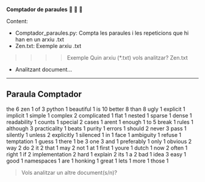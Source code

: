 <B>Comptador de paraules</B> :eyes: :mag_right: :blue_book:

Content:
* Comptador_paraules.py: Compta les paraules i les repeticions que hi han en un arxiu .txt 
* Zen.txt: Exemple arxiu .txt

>>>> Exemple
Quin arxiu (*.txt) vols analitzar? Zen.txt

 - Analitzant document...
------------------------------
  Paraula 		    	Comptador
------------------------------
the                     6
zen                     1
of                      3
python                  1
beautiful               1
is                     10
better                  8
than                    8
ugly                    1
explicit                1
implicit                1
simple                  1
complex                 2
complicated             1
flat                    1
nested                  1
sparse                  1
dense                   1
readability             1
counts                  1
special                 2
cases                   1
arent                   1
enough                  1
to                      5
break                   1
rules                   1
although                3
practicality            1
beats                   1
purity                  1
errors                  1
should                  2
never                   3
pass                    1
silently                1
unless                  2
explicitly              1
silenced                1
in                      1
face                    1
ambiguity               1
refuse                  1
temptation              1
guess                   1
there                   1
be                      3
one                     3
and                     1
preferably              1
only                    1
obvious                 2
way                     2
do                      2
it                      2
that                    1
may                     2
not                     1
at                      1
first                   1
youre                   1
dutch                   1
now                     2
often                   1
right                   1
if                      2
implementation          2
hard                    1
explain                 2
its                     1
a                       2
bad                     1
idea                    3
easy                    1
good                    1
namespaces              1
are                     1
honking                 1
great                   1
lets                    1
more                    1
those                   1

> Vols analitzar un altre document(s/n)?
